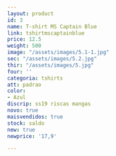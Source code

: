 ```yaml
---
layout: product
id: 3
name: T-shirt MS Captain Blue
link: tshirtmscaptainblue
price: 12.5
weight: 500
image: "/assets/images/5.1-1.jpg"
sec: "/assets/images/5.2.jpg"
thir: "/assets/images/5.jpg"
four: ''
categoria: tshirts
att: padrao
color:
- Azul
discrip: ss19 riscas mangas
novo: true
maisvendidos: true
stock: saldo
new: true
newprice: '17,9'

---
```

